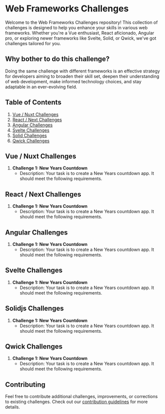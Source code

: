 #  Web Frameworks Challenges

Welcome to the Web Frameworks Challenges repository! This collection of challenges is designed to help you enhance your skills in various web frameworks. Whether you're a Vue enthusiast, React aficionado, Angular pro, or exploring newer frameworks like Svelte, Solid, or Qwick, we've got challenges tailored for you.

## Why bother to do this challenge?

Doing the same challenge with different frameworks is an effective strategy for developers aiming to broaden their skill set, deepen their understanding of web development, make informed technology choices, and stay adaptable in an ever-evolving field.

## Table of Contents

1. [Vue / Nuxt Challenges](#vue--nuxt-challenges)
2. [React / Next Challenges](#react--next-challenges)
3. [Angular Challenges](#angular-challenges)
4. [Svelte Challenges](#svelte-challenges)
5. [Solid Challenges](#solid-challenges)
6. [Qwick Challenges](#qwick-challenges)

## Vue / Nuxt Challenges
1.  **Challenge 1: New Years Countdown**
    - Description: Your task is to create a New Years countdown app. It should meet the following requirements.
  
## React / Next Challenges
1.  **Challenge 1: New Years Countdown**
    - Description: Your task is to create a New Years countdown app. It should meet the following requirements.
  
## Angular Challenges
1.  **Challenge 1: New Years Countdown**
    - Description: Your task is to create a New Years countdown app. It should meet the following requirements.

## Svelte Challenges
1.  **Challenge 1: New Years Countdown**
    - Description: Your task is to create a New Years countdown app. It should meet the following requirements.

## Solidjs Challenges
1.  **Challenge 1: New Years Countdown**
    - Description: Your task is to create a New Years countdown app. It should meet the following requirements.

## Qwick Challenges
1.  **Challenge 1: New Years Countdown**
    - Description: Your task is to create a New Years countdown app. It should meet the following requirements.


## Contributing

Feel free to contribute additional challenges, improvements, or corrections to existing challenges. Check out our [contribution guidelines](CONTRIBUTING.md) for more details.
